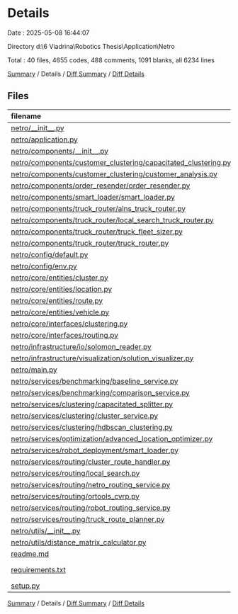 # Details

Date : 2025-05-08 16:44:07

Directory d:\\6 Viadrina\\Robotics Thesis\\Application\\Netro

Total : 40 files,  4655 codes, 488 comments, 1091 blanks, all 6234 lines

[Summary](results.md) / Details / [Diff Summary](diff.md) / [Diff Details](diff-details.md)

## Files
| filename | language | code | comment | blank | total |
| :--- | :--- | ---: | ---: | ---: | ---: |
| [netro/\_\_init\_\_.py](/netro/__init__.py) | Python | 1 | 1 | 1 | 3 |
| [netro/application.py](/netro/application.py) | Python | 346 | 30 | 70 | 446 |
| [netro/components/\_\_init\_\_.py](/netro/components/__init__.py) | Python | 0 | 0 | 1 | 1 |
| [netro/components/customer\_clustering/capacitated\_clustering.py](/netro/components/customer_clustering/capacitated_clustering.py) | Python | 164 | 15 | 27 | 206 |
| [netro/components/customer\_clustering/customer\_analysis.py](/netro/components/customer_clustering/customer_analysis.py) | Python | 192 | 11 | 31 | 234 |
| [netro/components/order\_resender/order\_resender.py](/netro/components/order_resender/order_resender.py) | Python | 144 | 21 | 42 | 207 |
| [netro/components/smart\_loader/smart\_loader.py](/netro/components/smart_loader/smart_loader.py) | Python | 74 | 7 | 19 | 100 |
| [netro/components/truck\_router/alns\_truck\_router.py](/netro/components/truck_router/alns_truck_router.py) | Python | 0 | 1 | 1 | 2 |
| [netro/components/truck\_router/local\_search\_truck\_router.py](/netro/components/truck_router/local_search_truck_router.py) | Python | 256 | 3 | 30 | 289 |
| [netro/components/truck\_router/truck\_fleet\_sizer.py](/netro/components/truck_router/truck_fleet_sizer.py) | Python | 104 | 10 | 35 | 149 |
| [netro/components/truck\_router/truck\_router.py](/netro/components/truck_router/truck_router.py) | Python | 156 | 0 | 12 | 168 |
| [netro/config/default.py](/netro/config/default.py) | Python | 49 | 6 | 6 | 61 |
| [netro/config/env.py](/netro/config/env.py) | Python | 65 | 11 | 20 | 96 |
| [netro/core/entities/cluster.py](/netro/core/entities/cluster.py) | Python | 48 | 1 | 14 | 63 |
| [netro/core/entities/location.py](/netro/core/entities/location.py) | Python | 21 | 1 | 6 | 28 |
| [netro/core/entities/route.py](/netro/core/entities/route.py) | Python | 43 | 1 | 11 | 55 |
| [netro/core/entities/vehicle.py](/netro/core/entities/vehicle.py) | Python | 37 | 1 | 13 | 51 |
| [netro/core/interfaces/clustering.py](/netro/core/interfaces/clustering.py) | Python | 51 | 1 | 14 | 66 |
| [netro/core/interfaces/routing.py](/netro/core/interfaces/routing.py) | Python | 58 | 1 | 13 | 72 |
| [netro/infrastructure/io/solomon\_reader.py](/netro/infrastructure/io/solomon_reader.py) | Python | 67 | 6 | 14 | 87 |
| [netro/infrastructure/visualization/solution\_visualizer.py](/netro/infrastructure/visualization/solution_visualizer.py) | Python | 198 | 30 | 53 | 281 |
| [netro/main.py](/netro/main.py) | Python | 35 | 3 | 15 | 53 |
| [netro/services/benchmarking/baseline\_service.py](/netro/services/benchmarking/baseline_service.py) | Python | 148 | 20 | 36 | 204 |
| [netro/services/benchmarking/comparison\_service.py](/netro/services/benchmarking/comparison_service.py) | Python | 329 | 31 | 57 | 417 |
| [netro/services/clustering/capacitated\_splitter.py](/netro/services/clustering/capacitated_splitter.py) | Python | 80 | 15 | 20 | 115 |
| [netro/services/clustering/cluster\_service.py](/netro/services/clustering/cluster_service.py) | Python | 60 | 6 | 13 | 79 |
| [netro/services/clustering/hdbscan\_clustering.py](/netro/services/clustering/hdbscan_clustering.py) | Python | 77 | 11 | 23 | 111 |
| [netro/services/optimization/advanced\_location\_optimizer.py](/netro/services/optimization/advanced_location_optimizer.py) | Python | 253 | 49 | 77 | 379 |
| [netro/services/robot\_deployment/smart\_loader.py](/netro/services/robot_deployment/smart_loader.py) | Python | 94 | 11 | 27 | 132 |
| [netro/services/routing/cluster\_route\_handler.py](/netro/services/routing/cluster_route_handler.py) | Python | 213 | 32 | 47 | 292 |
| [netro/services/routing/local\_search.py](/netro/services/routing/local_search.py) | Python | 306 | 43 | 86 | 435 |
| [netro/services/routing/netro\_routing\_service.py](/netro/services/routing/netro_routing_service.py) | Python | 192 | 22 | 32 | 246 |
| [netro/services/routing/ortools\_cvrp.py](/netro/services/routing/ortools_cvrp.py) | Python | 98 | 10 | 24 | 132 |
| [netro/services/routing/robot\_routing\_service.py](/netro/services/routing/robot_routing_service.py) | Python | 259 | 34 | 65 | 358 |
| [netro/services/routing/truck\_route\_planner.py](/netro/services/routing/truck_route_planner.py) | Python | 171 | 25 | 46 | 242 |
| [netro/utils/\_\_init\_\_.py](/netro/utils/__init__.py) | Python | 0 | 0 | 1 | 1 |
| [netro/utils/distance\_matrix\_calculator.py](/netro/utils/distance_matrix_calculator.py) | Python | 114 | 17 | 34 | 165 |
| [readme.md](/readme.md) | Markdown | 128 | 0 | 52 | 180 |
| [requirements.txt](/requirements.txt) | pip requirements | 9 | 0 | 0 | 9 |
| [setup.py](/setup.py) | Python | 15 | 1 | 3 | 19 |

[Summary](results.md) / Details / [Diff Summary](diff.md) / [Diff Details](diff-details.md)